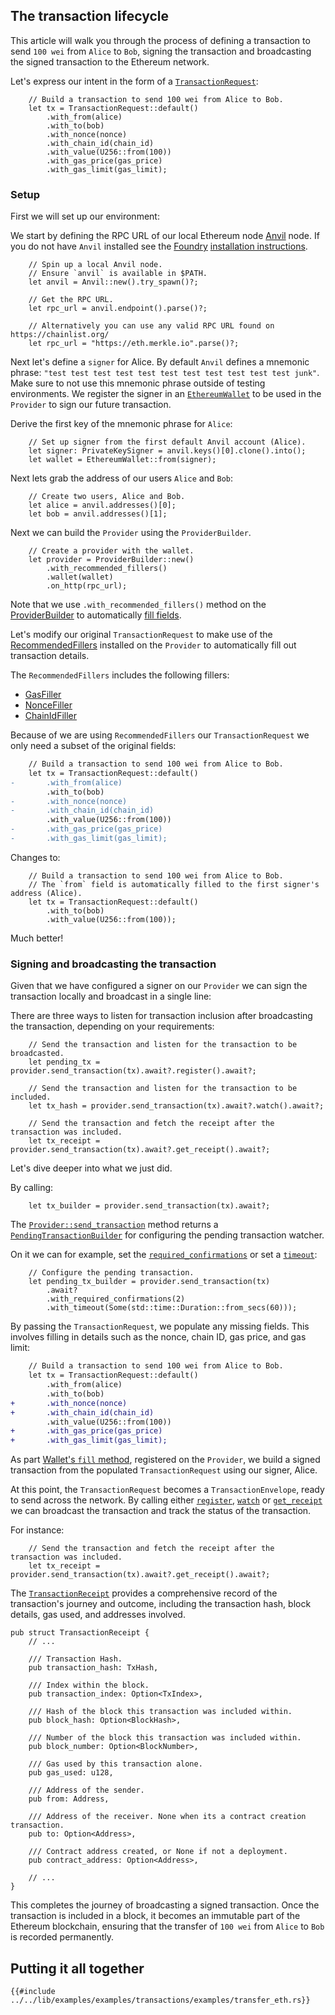 ## The transaction lifecycle

This article will walk you through the process of defining a transaction to send `100 wei` from `Alice` to `Bob`, signing the transaction and broadcasting the signed transaction to the Ethereum network.

Let's express our intent in the form of a [`TransactionRequest`](https://alloy-rs.github.io/alloy/alloy/rpc/types/eth/struct.TransactionRequest.html):

```rust,ignore
    // Build a transaction to send 100 wei from Alice to Bob.
    let tx = TransactionRequest::default()
        .with_from(alice)
        .with_to(bob)
        .with_nonce(nonce)
        .with_chain_id(chain_id)
        .with_value(U256::from(100))
        .with_gas_price(gas_price)
        .with_gas_limit(gas_limit);
```

### Setup

First we will set up our environment:

We start by defining the RPC URL of our local Ethereum node [Anvil](https://github.com/foundry-rs/foundry/tree/master/crates/anvil) node.
If you do not have `Anvil` installed see the [Foundry](https://github.com/foundry-rs/foundry) [installation instructions](https://book.getfoundry.sh/getting-started/installation).

```rust,ignore
    // Spin up a local Anvil node.
    // Ensure `anvil` is available in $PATH.
    let anvil = Anvil::new().try_spawn()?;

    // Get the RPC URL.
    let rpc_url = anvil.endpoint().parse()?;
```

```rust,ignore
    // Alternatively you can use any valid RPC URL found on https://chainlist.org/
    let rpc_url = "https://eth.merkle.io".parse()?;
```

Next let's define a `signer` for Alice. By default `Anvil` defines a mnemonic phrase: `"test test test test test test test test test test test junk"`. Make sure to not use this mnemonic phrase outside of testing environments. We register the signer in an [`EthereumWallet`](https://alloy-rs.github.io/alloy/alloy_network/struct.EthereumWallet.html) to be used in the `Provider` to sign our future transaction.

Derive the first key of the mnemonic phrase for `Alice`:

```rust,ignore
    // Set up signer from the first default Anvil account (Alice).
    let signer: PrivateKeySigner = anvil.keys()[0].clone().into();
    let wallet = EthereumWallet::from(signer);
```

Next lets grab the address of our users `Alice` and `Bob`:

```rust,ignore
    // Create two users, Alice and Bob.
    let alice = anvil.addresses()[0];
    let bob = anvil.addresses()[1];
```

Next we can build the `Provider` using the `ProviderBuilder`.

```rust,ignore
    // Create a provider with the wallet.
    let provider = ProviderBuilder::new()
        .with_recommended_fillers()
        .wallet(wallet)
        .on_http(rpc_url);
```

Note that we use `.with_recommended_fillers()` method on the [ProviderBuilder](../building-with-alloy/connecting-to-a-blockchain/setting-up-a-provider.md) to automatically [fill fields](../building-with-alloy/understanding-fillers.md). 

Let's modify our original `TransactionRequest` to make use of the [RecommendedFillers](https://alloy-rs.github.io/alloy/alloy/providers/fillers/type.RecommendedFiller.html) installed on the `Provider` to automatically fill out transaction details.

The `RecommendedFillers` includes the following fillers:

- [GasFiller](https://alloy-rs.github.io/alloy/alloy/providers/fillers/struct.GasFiller.html)
- [NonceFiller](https://alloy-rs.github.io/alloy/alloy/providers/fillers/struct.NonceFiller.html)
- [ChainIdFiller](https://alloy-rs.github.io/alloy/alloy/providers/fillers/struct.ChainIdFiller.html)

Because of we are using `RecommendedFillers` our `TransactionRequest` we only need a subset of the original fields:

```diff
    // Build a transaction to send 100 wei from Alice to Bob.
    let tx = TransactionRequest::default()
-       .with_from(alice)
        .with_to(bob)
-       .with_nonce(nonce)
-       .with_chain_id(chain_id)
        .with_value(U256::from(100))
-       .with_gas_price(gas_price)
-       .with_gas_limit(gas_limit);
```

Changes to:

```rust,ignore
    // Build a transaction to send 100 wei from Alice to Bob.
    // The `from` field is automatically filled to the first signer's address (Alice).
    let tx = TransactionRequest::default()
        .with_to(bob)
        .with_value(U256::from(100));
```

Much better!

### Signing and broadcasting the transaction

Given that we have configured a signer on our `Provider` we can sign the transaction locally and broadcast in a single line:

There are three ways to listen for transaction inclusion after broadcasting the transaction, depending on your requirements:

```rust,ignore
    // Send the transaction and listen for the transaction to be broadcasted.
    let pending_tx = provider.send_transaction(tx).await?.register().await?;
```

```rust,ignore
    // Send the transaction and listen for the transaction to be included.
    let tx_hash = provider.send_transaction(tx).await?.watch().await?;
```

```rust,ignore
    // Send the transaction and fetch the receipt after the transaction was included.
    let tx_receipt = provider.send_transaction(tx).await?.get_receipt().await?;
```

Let's dive deeper into what we just did.

By calling:

```rust,ignore
    let tx_builder = provider.send_transaction(tx).await?;
```

The [`Provider::send_transaction`](https://alloy-rs.github.io/alloy/alloy_provider/provider/trait/trait.Provider.html#method.send_transaction) method returns a [`PendingTransactionBuilder`](https://alloy-rs.github.io/alloy/alloy_provider/heart/struct.PendingTransactionBuilder.html) for configuring the pending transaction watcher.

On it we can for example, set the [`required_confirmations`](https://alloy-rs.github.io/alloy/alloy_provider/heart/struct.PendingTransactionBuilder.html#method.set_required_confirmations) or set a [`timeout`](https://alloy-rs.github.io/alloy/alloy_provider/heart/struct.PendingTransactionBuilder.html#method.set_timeout):

```rust,ignore
    // Configure the pending transaction.
    let pending_tx_builder = provider.send_transaction(tx)
        .await?
        .with_required_confirmations(2)
        .with_timeout(Some(std::time::Duration::from_secs(60)));
```

By passing the `TransactionRequest`, we populate any missing fields. This involves filling in details such as the nonce, chain ID, gas price, and gas limit:

```diff
    // Build a transaction to send 100 wei from Alice to Bob.
    let tx = TransactionRequest::default()
        .with_from(alice)
        .with_to(bob)
+       .with_nonce(nonce)
+       .with_chain_id(chain_id)
        .with_value(U256::from(100))
+       .with_gas_price(gas_price)
+       .with_gas_limit(gas_limit);
```

As part [Wallet's `fill` method](https://alloy-rs.github.io/alloy/alloy/providers/fillers/trait.TxFiller.html#tymethod.fill), registered on the `Provider`, we build a signed transaction from the populated `TransactionRequest` using our signer, Alice.

At this point, the `TransactionRequest` becomes a `TransactionEnvelope`, ready to send across the network. By calling either [`register`](https://alloy-rs.github.io/alloy/alloy_provider/heart/struct.PendingTransactionBuilder.html#method.register), [`watch`](https://alloy-rs.github.io/alloy/alloy_provider/heart/struct.PendingTransactionBuilder.html#method.watch) or [`get_receipt`](https://alloy-rs.github.io/alloy/alloy_provider/heart/struct.PendingTransactionBuilder.html#method.get_receipt) we can broadcast the transaction and track the status of the transaction.

For instance:

```rust,ignore
    // Send the transaction and fetch the receipt after the transaction was included.
    let tx_receipt = provider.send_transaction(tx).await?.get_receipt().await?;
```

The [`TransactionReceipt`](https://alloy-rs.github.io/alloy/alloy/rpc/types/struct.TransactionReceipt.html) provides a comprehensive record of the transaction's journey and outcome, including the transaction hash, block details, gas used, and addresses involved.

```rust,ignore
pub struct TransactionReceipt {
    // ...

    /// Transaction Hash.
    pub transaction_hash: TxHash,

    /// Index within the block.
    pub transaction_index: Option<TxIndex>,

    /// Hash of the block this transaction was included within.
    pub block_hash: Option<BlockHash>,

    /// Number of the block this transaction was included within.
    pub block_number: Option<BlockNumber>,

    /// Gas used by this transaction alone.
    pub gas_used: u128,

    /// Address of the sender.
    pub from: Address,

    /// Address of the receiver. None when its a contract creation transaction.
    pub to: Option<Address>,

    /// Contract address created, or None if not a deployment.
    pub contract_address: Option<Address>,

    // ...
}
```

This completes the journey of broadcasting a signed transaction. Once the transaction is included in a block, it becomes an immutable part of the Ethereum blockchain, ensuring that the transfer of `100 wei` from `Alice` to `Bob` is recorded permanently.

## Putting it all together

```rust,ignore
{{#include ../../lib/examples/examples/transactions/examples/transfer_eth.rs}}
```
